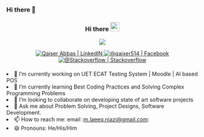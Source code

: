 ### Hi there 👋


<div align="center" style="margin-bottom:20px;">
  
  ### Hi there <img src="https://user-images.githubusercontent.com/46846821/87522094-a135a000-c69e-11ea-899d-e8093968ef3b.gif" width="24px">

  ![](https://komarev.com/ghpvc/?username=qaixerabbas&color=blueviolet&style=for-the-badge&label=Profile+Views)
  
<a href="https://www.linkedin.com/in/laeeqkhanniazi/">
<img alt="Qaiser Abbas | LinkedIN"  src="https://img.shields.io/badge/linkedin-%230077B5.svg?&style=for-the-badge&logo=linkedin&logoColor=white" />
</a>
<a href="facebook.com/laeeqKhanNiazi/">
<img  alt="@qaixer514 | Facebook" src="https://img.shields.io/badge/facebook-%231877F2.svg?&style=for-the-badge&logo=facebook&logoColor=white" />
</a>
<a href="https://stackoverflow.com/users/7279180/laeeq-khan-niazi">
<img alt="@Stackoverflow | Stackoverflow"  src="https://img.shields.io/badge/stackoverflow-%231877F2.svg?&style=for-the-badge&logo=stackoverflow&logoColor=white" />
</a>
</div>

<div align="left" style="margin-top:20px;"

- 🔭 I’m currently working on UET ECAT Testing System | Moodle | AI based POS
- 🌱 I’m currently learning Best Coding Practices and Solving Complex Programming Problems
- 👯 I’m looking to collaborate on developing state of art software projects
- 💬 Ask me about Problem Solving, Project Designs, Software Development.
- 📫 How to reach me: email :m.laeeq.niazi@gmail.com:
- 😄 Pronouns: He/His/Him

</div>
